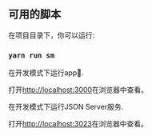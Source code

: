 ## 可用的脚本

在项目目录下，你可以运行:

### `yarn run sm`

在开发模式下运行app.

打开[http://localhost:3000](http://localhost:3000)在浏览器中查看。


在开发模式下运行JSON Server服务.

打开[http://localhost:3023](http://localhost:3023)在浏览器中查看。

